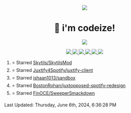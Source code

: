<p align="center">
    <img src="https://avatars.githubusercontent.com/u/63158950?s=400&u=dd76c829ae30921e131dcbe7c830dc368e2d6e8a&v=4" />
</p>

<h1 align="center">
    👋 i'm codeize!
</h1>

<p align="center">
  <a href="https://skillicons.dev">
    <img align="center" src="https://skillicons.dev/icons?i=discord,bots,ts,nodejs,mysql,postgresql,react,nextjs,tailwindcss" />
  </a>
</p>

<p align="center">
  <a href="https://discord.com/users/668423998777982997">
    <img src="https://nocache.advaith.workers.dev?url=https://img.shields.io/endpoint?url=https://dev.discordprofiles.me/api/badge/status/668423998777982997?simple=true" />
    <img src="https://nocache.advaith.workers.dev?url=https://img.shields.io/endpoint?url=https://dev.discordprofiles.me/api/badge/vscode/668423998777982997" />
    <img src="https://nocache.advaith.workers.dev?url=https://img.shields.io/endpoint?url=https://dev.discordprofiles.me/api/badge/playing/668423998777982997" />
    <img src="https://nocache.advaith.workers.dev?url=https://img.shields.io/endpoint?url=https://dev.discordprofiles.me/api/badge/spotify/668423998777982997" />
    <img src="https://komarev.com/ghpvc/?username=codeize" />
    <img src="https://hits.link/hits?url=https%3A%2F%2Fgithub.com%2FCodeize" />
  </a>
</p>

<!--RECENT_ACTIVITY:start-->
1. ⭐ Starred [Skytils/SkytilsMod](https://github.com/Skytils/SkytilsMod)<br>
2. ⭐ Starred [Juxtify4Spotify/juxtify-client](https://github.com/Juxtify4Spotify/juxtify-client)<br>
3. ⭐ Starred [ishaan1013/sandbox](https://github.com/ishaan1013/sandbox)<br>
4. ⭐ Starred [BostonRohan/juxtopposed-spotify-redesign](https://github.com/BostonRohan/juxtopposed-spotify-redesign)<br>
5. ⭐ Starred [FinOCE/SweeperSmackdown](https://github.com/FinOCE/SweeperSmackdown)<br>
<!--RECENT_ACTIVITY:end-->

<!--RECENT_ACTIVITY:last_update-->
Last Updated: Thursday, June 6th, 2024, 6:36:28 PM
<!--RECENT_ACTIVITY:last_update_end-->
